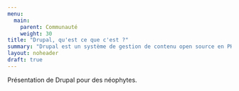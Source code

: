 ```yaml
---
menu:
  main:
    parent: Communauté
    weight: 30
title: "Drupal, qu'est ce que c'est ?"
summary: "Drupal est un système de gestion de contenu open source en PHP."
layout: noheader
draft: true
---
```


Présentation de Drupal pour des néophytes.